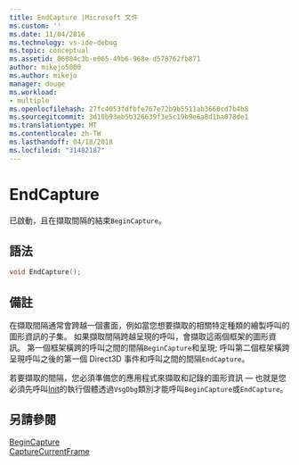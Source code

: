 ```yaml
---
title: EndCapture |Microsoft 文件
ms.custom: ''
ms.date: 11/04/2016
ms.technology: vs-ide-debug
ms.topic: conceptual
ms.assetid: 06084c3b-e065-49b6-968e-d578762fb871
author: mikejo5000
ms.author: mikejo
manager: douge
ms.workload:
- multiple
ms.openlocfilehash: 27fc4053fdfbfe767e72b9b5511ab3660cd7b4b8
ms.sourcegitcommit: 3d10b93eb5b326639f3e5c19b9e6a8d1ba078de1
ms.translationtype: MT
ms.contentlocale: zh-TW
ms.lasthandoff: 04/18/2018
ms.locfileid: "31482187"
---
```

# <a name="endcapture"></a>EndCapture
已啟動，且在擷取間隔的結束`BeginCapture`。  
  
## <a name="syntax"></a>語法  
  
```C++  
void EndCapture();  
```  
  
## <a name="remarks"></a>備註  
 在擷取間隔通常會跨越一個畫面，例如當您想要擷取的相關特定種類的繪製呼叫的圖形資訊的子集。 如果擷取間隔跨越呈現的呼叫，會擷取這兩個框架的圖形資訊。 第一個框架橫跨的呼叫之間的間隔`BeginCapture`和呈現; 呼叫第二個框架橫跨呈現呼叫之後的第一個 Direct3D 事件和呼叫之間的間隔`EndCapture`。  
  
 若要擷取的間隔，您必須準備您的應用程式來擷取和記錄的圖形資訊 — 也就是您必須先呼叫[Init](init.md)的執行個體透過`VsgDbg`類別才能呼叫`BeginCapture`或`EndCapture`。  
  
## <a name="see-also"></a>另請參閱  
 [BeginCapture](begincapture.md)   
 [CaptureCurrentFrame](capturecurrentframe.md)